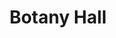 ---
layout: building
title: "Botany Hall"
alternative_name: 
    - "(Old) Agricultural Hall"
    - "Ag. Engineering Hall"
    - "Addn. called Farm Mechanics Building"
built: 1892
addition: 1903
architect: 
    - "1892 Josselyn & Taylor"
    - "1903 Proudfoot & Bird"
contractor: 
    - "1892 Whiting & Wood"
    - "1903 C.E. Atkinson"
razed: 
author:
rights: Public Domain
source: Iowa State University Library, University Archives
publication-date: 1980 
---